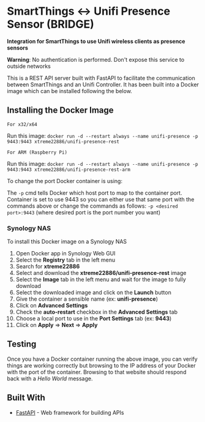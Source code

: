 # SmartThings <-> Unifi Presence Sensor (BRIDGE)

**Integration for SmartThings to use Unifi wireless clients as presence sensors**

**Warning**: No authentication is performed. Don't expose this service to outside networks

This is a REST API server built with FastAPI to facilitate the communication between SmartThings and an Unifi Controller. It has been built into a Docker image which can be installed following the below.

## Installing the Docker Image

```
For x32/x64
```

Run this image:
`docker run -d --restart always --name unifi-presence -p 9443:9443 xtreme22886/unifi-presence-rest`

```
For ARM (Raspberry Pi)
```

Run this image:
`docker run -d --restart always --name unifi-presence -p 9443:9443 xtreme22886/unifi-presence-rest-arm`

To change the port Docker container is using:

The `-p` cmd tells Docker which host port to map to the container port. Container is set to use 9443 so you can either use that same port with the commands above or change the commands as follows: `-p <desired port>:9443` (where desired port is the port number you want)

### Synology NAS
To install this Docker image on a Synology NAS
1. Open Docker app in Synology Web GUI
2. Select the **Registry** tab in the left menu
3. Search for **xtreme22886**
4. Select and download the **xtreme22886/unifi-presence-rest** image
5. Select the **Image** tab in the left menu and wait for the image to fully download
6. Select the downloaded image and click on the **Launch** button
7. Give the container a sensible name (ex: **unifi-presence**)
8. Click on **Advanced Settings**
9. Check the **auto-restart** checkbox in the **Advanced Settings** tab
10.  Choose a local port to use in the **Port Settings** tab (ex: **9443**)
11. Click on **Apply** => **Next** => **Apply**

## Testing

Once you have a Docker container running the above image, you can verify things are working correctly but browsing to the IP address of your Docker with the port of the container. Browsing to that website should respond back with a *Hello World* message.

## Built With

* [FastAPI](https://fastapi.tiangolo.com/) - Web framework for building APIs
